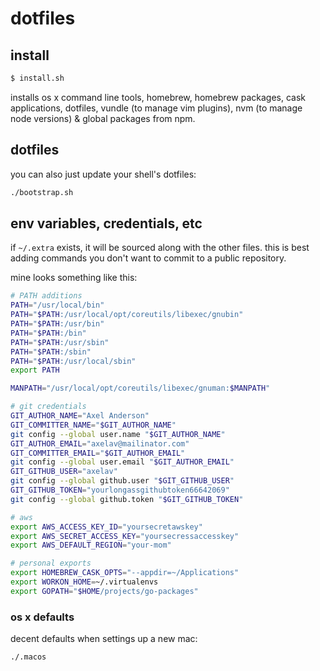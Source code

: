 # dotfiles

## install

```sh
$ install.sh
```

installs os x command line tools, homebrew, homebrew packages, cask
applications, dotfiles, vundle (to manage vim plugins), nvm (to manage node
versions) & global packages from npm.

## dotfiles

you can also just update your shell's dotfiles:

```bash
./bootstrap.sh
```

## env variables, credentials, etc

if `~/.extra` exists, it will be sourced along with the other files. this is
best adding commands you don't want to commit to a public repository.

mine looks something like this:

```bash
# PATH additions
PATH="/usr/local/bin"
PATH="$PATH:/usr/local/opt/coreutils/libexec/gnubin"
PATH="$PATH:/usr/bin"
PATH="$PATH:/bin"
PATH="$PATH:/usr/sbin"
PATH="$PATH:/sbin"
PATH="$PATH:/usr/local/sbin"
export PATH

MANPATH="/usr/local/opt/coreutils/libexec/gnuman:$MANPATH"

# git credentials
GIT_AUTHOR_NAME="Axel Anderson"
GIT_COMMITTER_NAME="$GIT_AUTHOR_NAME"
git config --global user.name "$GIT_AUTHOR_NAME"
GIT_AUTHOR_EMAIL="axelav@mailinator.com"
GIT_COMMITTER_EMAIL="$GIT_AUTHOR_EMAIL"
git config --global user.email "$GIT_AUTHOR_EMAIL"
GIT_GITHUB_USER="axelav"
git config --global github.user "$GIT_GITHUB_USER"
GIT_GITHUB_TOKEN="yourlongassgithubtoken66642069"
git config --global github.token "$GIT_GITHUB_TOKEN"

# aws
export AWS_ACCESS_KEY_ID="yoursecretawskey"
export AWS_SECRET_ACCESS_KEY="yoursecressaccesskey"
export AWS_DEFAULT_REGION="your-mom"

# personal exports
export HOMEBREW_CASK_OPTS="--appdir=~/Applications"
export WORKON_HOME=~/.virtualenvs
export GOPATH="$HOME/projects/go-packages"
```

### os x defaults

decent defaults when settings up a new mac:

```bash
./.macos
```
